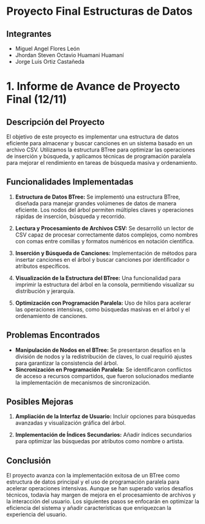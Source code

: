 # Proyecto Final Estructuras de Datos

## Integrantes

- Miguel Angel Flores León 
- Jhordan Steven Octavio Huamani Huamaní 
- Jorge Luis Ortiz Castañeda

# 1. Informe de Avance de Proyecto Final (12/11)


## Descripción del Proyecto
El objetivo de este proyecto es implementar una estructura de datos eficiente para almacenar y buscar canciones en un sistema basado en un archivo CSV. Utilizamos la estructura BTree para optimizar las operaciones de inserción y búsqueda, y aplicamos técnicas de programación paralela para mejorar el rendimiento en tareas de búsqueda masiva y ordenamiento.

## Funcionalidades Implementadas

1. **Estructura de Datos BTree:** 
   Se implementó una estructura BTree, diseñada para manejar grandes volúmenes de datos de manera eficiente. Los nodos del árbol permiten múltiples claves y operaciones rápidas de inserción, búsqueda y recorrido.
   
2. **Lectura y Procesamiento de Archivos CSV:** 
   Se desarrolló un lector de CSV capaz de procesar correctamente datos complejos, como nombres con comas entre comillas y formatos numéricos en notación científica.

3. **Inserción y Búsqueda de Canciones:** 
   Implementación de métodos para insertar canciones en el árbol y buscar canciones por identificador o atributos específicos.

4. **Visualización de la Estructura del BTree:** 
   Una funcionalidad para imprimir la estructura del árbol en la consola, permitiendo visualizar su distribución y jerarquía.

5. **Optimización con Programación Paralela:** 
   Uso de hilos para acelerar las operaciones intensivas, como búsquedas masivas en el árbol y el ordenamiento de canciones.

## Problemas Encontrados

- **Manipulación de Nodos en el BTree:** 
  Se presentaron desafíos en la división de nodos y la redistribución de claves, lo cual requirió ajustes para garantizar la consistencia del árbol.
- **Sincronización en Programación Paralela:** 
  Se identificaron conflictos de acceso a recursos compartidos, que fueron solucionados mediante la implementación de mecanismos de sincronización.

## Posibles Mejoras

1. **Ampliación de la Interfaz de Usuario:** 
   Incluir opciones para búsquedas avanzadas y visualización gráfica del árbol.

2. **Implementación de Índices Secundarios:** 
   Añadir índices secundarios para optimizar las búsquedas por atributos como nombre o artista.

## Conclusión

El proyecto avanza con la implementación exitosa de un BTree como estructura de datos principal y el uso de programación paralela para acelerar operaciones intensivas. Aunque se han superado varios desafíos técnicos, todavía hay margen de mejora en el procesamiento de archivos y la interacción del usuario. Los siguientes pasos se enfocarán en optimizar la eficiencia del sistema y añadir características que enriquezcan la experiencia del usuario.

